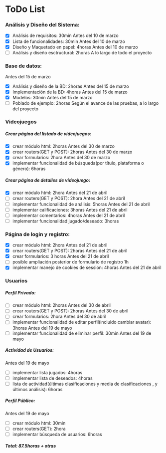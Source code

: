 # ToDo List

### Análisis y Diseño del Sistema:
* [x] Análisis de requisitos: 30min Antes del 10 de marzo
* [x] Lista de funcionalidades: 30min Antes del 10 de marzo
* [x] Diseño y Maquetado en papel: 4horas Antes del 10 de marzo
* [ ] Análisis y diseño esctructural: 2horas A lo largo de todo el proyecto

### Base de datos:
Antes del 15 de marzo
* [x] Análisis y diseño de la BD: 2horas Antes del 15 de marzo
* [x] Implementación de la BD: 4horas Antes del 15 de marzo
* [x] Modelos:  30min Antes del 15 de marzo
* [ ] Poblado de ejemplo: 2horas Según el avance de las pruebas, a lo largo del proyecto

### Videojuegos
##### Crear página del listado de videojuegos: 

* [x] crear módulo html: 2horas  Antes del 30 de marzo
* [x] crear routers(GET y POST): 2horas  Antes del 30 de marzo
* [x] crear formularios: 2hora Antes del 30 de marzo
* [x] implementar funcionalidad de búsqueda(por título, plataforma o género): 6horas

##### Crear página de detalles de videojuego: 

* [x] crear módulo html: 2hora Antes del 21 de abril
* [ ] crear routers(GET y POST): 2hora Antes del 21 de abril
* [ ] implementar funcionalidad de análisis: 5horas Antes del 21 de abril
* [ ] implementar calificaciones: 3horas Antes del 21 de abril
* [ ] implementar comentarios: 4horas Antes del 21 de abril
* [ ] implementar funcionalidad jugado/deseado: 3horas

### Página de login y registro: 

* [x] crear módulo html: 2hora Antes del 21 de abril
* [x] crear routers(GET y POST): 2horas Antes del 21 de abril
* [x] crear formularios: 3 horas Antes del 21 de abril
* [ ] posible ampliación posterior de formulario de registro 1h
* [x] implementar manejo de cookies de session: 4horas Antes del 21 de abril

### Usuarios
##### Perfil Privado: 
* [ ] crear módulo html: 2horas Antes del 30 de abril
* [ ] crear routers(GET y POST): 2horas Antes del 30 de abril
* [ ] crear formularios: 2hora Antes del 30 de abril
* [ ] implementar funcionalidad de editar perfil(incluido cambiar avatar): 3horas Antes del 19 de mayo
* [ ] implementar funcionalidad de eliminar perfil: 30min Antes del 19 de mayo

##### Actividad de Usuarios: 

Antes del 19 de mayo
* [ ] implementar lista jugados: 4horas 
* [ ] implementar lista de deseados: 4horas
* [ ] lista de actividad(últimas clasificaciones y media de clasificaciones , y últimos análisis): 6horas

##### Perfil Público: 
Antes del 19 de mayo
* [ ] crear módulo html: 30min
* [ ] crear routers(GET): 2hora
* [ ] implementar búsqueda de usuarios: 6horas

##### Total: 87.5horas + otras
